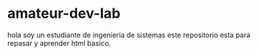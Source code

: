 # amateur-dev-lab
hola soy un estudiante de ingenieria de sistemas
este repositorio esta para repasar y aprender html basico.

